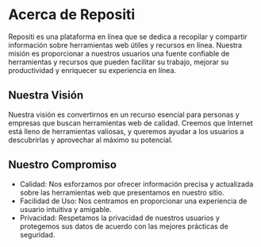 # Acerca de Repositi

Repositi es una plataforma en línea que se dedica a recopilar y compartir información sobre herramientas web útiles y recursos en línea. Nuestra misión es proporcionar a nuestros usuarios una fuente confiable de herramientas y recursos que pueden facilitar su trabajo, mejorar su productividad y enriquecer su experiencia en línea.

## Nuestra Visión

Nuestra visión es convertirnos en un recurso esencial para personas y empresas que buscan herramientas web de calidad. Creemos que Internet está lleno de herramientas valiosas, y queremos ayudar a los usuarios a descubrirlas y aprovechar al máximo su potencial.

## Nuestro Compromiso

- Calidad: Nos esforzamos por ofrecer información precisa y actualizada sobre las herramientas web que presentamos en nuestro sitio.
- Facilidad de Uso: Nos centramos en proporcionar una experiencia de usuario intuitiva y amigable.
- Privacidad: Respetamos la privacidad de nuestros usuarios y protegemos sus datos de acuerdo con las mejores prácticas de seguridad.

<!-- ## Contacto

Si tiene alguna pregunta, comentario o sugerencia, no dude en ponerse en contacto con nosotros a través de [contacto@repositi.com](mailto:contacto@repositi.com). Apreciamos la retroalimentación de nuestros usuarios y estamos aquí para ayudar.

Gracias por confiar en Repositi como su fuente de información sobre herramientas web. Esperamos que encuentre nuestro sitio útil y valioso en su búsqueda de recursos en línea. -->
